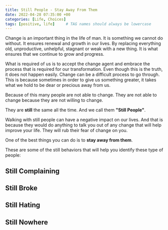 ```yaml
---
title: Still People - Stay Away From Them
date: 2022-04-28 07:35:00 +00
categories: [Life, Choices]
tags: [positive, life]     # TAG names should always be lowercase
---
```


Change is an important thing in the life of man. It is something we cannot do without. It ensures renewal and growth in our lives. By replacing everything old, unproductive, unhelpful, stagnant or weak with a new thing. It is what ensures that we continue to grow and progress.

What is required of us is to accept the change agent and embrace the process that is required for our transformation. Even though this is the truth, it does not happen easily. Change can be a difficult process to go through. This is because sometimes in order to give us something greater, it takes what we hold to be dear or precious away from us.

Because of this many people are not able to change. They are not able to change because they are not willing to change. 

They are **still** the same all the time. And we call them **"Still People"**. 

Walking with still people can have a negative impact on our lives. And that is because they would do anything to talk you out of any change that will help improve your life. They will rub their fear of change on you. 

One of the best things you can do is to **stay away from them**. 

These are some of the still behaviors that will help you identify these type of people:
## Still Complaining

## Still Broke

## Still Hating

## Still Nowhere
